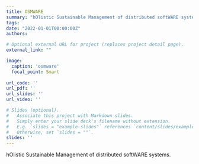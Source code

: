 ```yaml
---
title: OSMWARE
summary: "hOlistic Sustainable Management of distributed softWARE systems."
tags:
date: "2022-01-01T00:00:00Z"
authors: 

# Optional external URL for project (replaces project detail page).
external_link: ""

image:
  caption: 'osmware'
  focal_point: Smart
  
url_code: ''
url_pdf: ''
url_slides: ''
url_video: ''

# Slides (optional).
#   Associate this project with Markdown slides.
#   Simply enter your slide deck's filename without extension.
#   E.g. `slides = "example-slides"` references `content/slides/example-slides.md`.
#   Otherwise, set `slides = ""`.
slides: ''
---
```

<!-- Here you can insert a description -->
hOlistic Sustainable Management of distributed softWARE systems.
